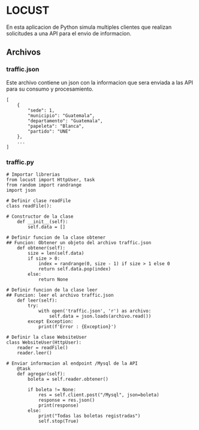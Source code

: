 # LOCUST
En esta aplicacion de Python simula multiples clientes que realizan solicitudes a una API para el envio de informacion.

## Archivos

### traffic.json
Este archivo contiene un json con la informacion que sera enviada a las API para su consumo y procesamiento.

```
[
    {
        "sede": 1,
        "municipio": "Guatemala",
        "departamento": "Guatemala",
        "papeleta": "Blanca",
        "partido": "UNE"
    },
    ...
]
```

### traffic.py

```
# Importar librerias
from locust import HttpUser, task
from random import randrange
import json

# Definir clase readFile
class readFile():

# Constructor de la clase
    def __init__(self):
        self.data = []

# Definir funcion de la clase obtener
## Funcion: Obtener un objeto del archivo traffic.json
    def obtener(self):
        size = len(self.data)
        if size > 0:
            index = randrange(0, size - 1) if size > 1 else 0
            return self.data.pop(index)
        else:
            return None

# Definir funcion de la clase leer
## Funcion: leer el archivo traffic.json
    def leer(self):
        try:
            with open('traffic.json', 'r') as archivo:
                self.data = json.loads(archivo.read())
        except Exception:
            print(f'Error : {Exception}')

# Definir la clase WebsiteUser
class WebsiteUser(HttpUser):
    reader = readFile()
    reader.leer()

# Enviar informacion al endpoint /Mysql de la API
    @task
    def agregar(self):
        boleta = self.reader.obtener()

        if boleta != None:
            res = self.client.post("/Mysql", json=boleta)
            response = res.json()
            print(response)
        else:
            print("Todas las boletas registradas")
            self.stop(True)
```
